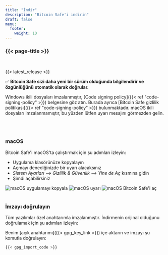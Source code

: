 ```yaml
---
title: "İndir"
description: "Bitcoin Safe'i indirin"
draft: false
menu:
  footer:
    weight: 10
---
```


### {{< page-title >}} 

<br>

{{< latest_release >}}


✅ **Bitcoin Safe sizi daha yeni bir sürüm olduğunda bilgilendirir ve özgünlüğünü otomatik olarak doğrular.**


Windows ikili dosyaları imzalanmıştır, [Code signing policy]({{< ref "code-signing-policy" >}}) belgesine göz atın. Burada ayrıca [Bitcoin Safe gizlilik politikası]({{< ref "code-signing-policy" >}}) bulunmaktadır. macOS ikili dosyaları imzalanmamıştır, bu yüzden lütfen uyarı mesajını görmezden gelin.

<br>
<br>

###  macOS 

Bitcoin Safe'i macOS'ta çalıştırmak için şu adımları izleyin:
- Uygulama klasörünüze kopyalayın
- Açmayı denediğinizde bir uyarı alacaksınız
- *Sistem Ayarları* --> *Gizlilik & Güvenlik* --> *Yine de Aç* kısmına gidin
- Şimdi açabilirsiniz


<img src="/images/mac/copy-app.png" alt="macOS uygulamayı kopyala"   /> 
<img src="/images/mac/warning.png" alt="macOS uyarı"   /> 
<img src="/images/mac/disable.png" alt="macOS Bitcoin Safe'i aç"   /> 

<br>
<br>

###  İmzayı doğrulayın

Tüm yazılımlar özel anahtarımla imzalanmıştır. İndirmenin orijinal olduğunu doğrulamak için şu adımları izleyin:

Benim [açık anahtarımı]({{< gpg_key_link >}}) içe aktarın ve imzayı şu komutla doğrulayın:
```bash
{{< gpg_import_code >}}
```



<br> 
<br>


<!-- ### Alternative install  via pip  on Mac, Linux, or Windows 
PyPi: https://pypi.org/project/bitcoin-safe/
python -m pip install bitcoin-safe
python -m bitcoin_safe
-->